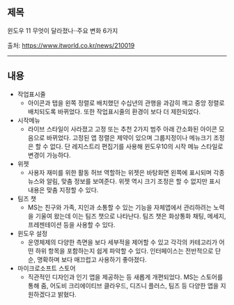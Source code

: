 ## 제목
윈도우 11 무엇이 달라졌나··주요 변화 6가지

출처: <https://www.itworld.co.kr/news/210019>
***
## 내용
- 작업표시줄
  + 아이콘과 탭을 왼쪽 정렬로 배치했던 수십년의 관행을 과감히 깨고 중앙 정렬로 배치되도록 바뀌었다. 또한 작업표시줄의 환경이 보다 더 제한되었다.
- 시작메뉴
  + 라이브 스타일이 사라졌고 고정 또는 추천 2가지 범주 아래 간소화된 아이콘 모음으로 바뀌었다. 고정된 앱 정렬은 제약이 있으며 그룹지정이나 메뉴크기 조정은 할 수 없다. 단 레지스트리 편집기를 사용해 윈도우10의 시작 메뉴 스타일로 변경이 가능하다.
- 위젯
  + 사용자 재미를 위한 활동 허브 역할하는 위젯은 바탕화면 왼쪽에 표시되며 각종 뉴스와 알림, 맞춤 정보를 보여준다. 위젯 역시 크기 조정은 할 수 없지만 표시 내용은 맞춤 지정할 수 있다.
- 팀즈 챗
  + MS는 친구와 가족, 지인과 소통할 수 있는 기능을 자체앱에서 관리하려는 노력을 기울여 왔는데 이는 팀즈 챗으로 나타난다. 팀즈 챗은 화상통화 채팅, 메세지, 프레젠테이션 등을 사용할 수 있다.
- 윈도우 설정
  + 운영체제의 다양한 측면을 보다 세부적을 제어할 수 있고 각각의 카테고리가 어떤 하위 항목을 포함하는지 쉽게 파악할 수 있다. 인터페이스는 전반적으로 단순, 명확하며 보다 매끄럽고 사용하기 좋아졌다.
- 마이크로소프트 스토어
  + 직관적인 디자인과 인기 앱을 제공하는 등 새롭게 개편되었다. MS는 스토어를 통해 줌, 어도비 크리에이티브 클라우드, 디즈니 플러스, 팀즈 등 다양한 앱을 지원하겠다고 밝혔다.
